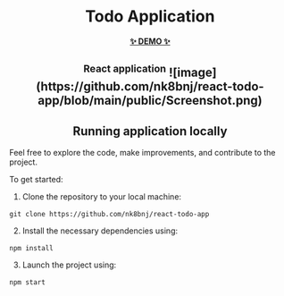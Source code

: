 <h1 align="center">Todo Application</h1>

<p align="center">
  <a href="https://nk8bnj.github.io/react-todo-app/">
    <strong>✨ DEMO ✨</strong>
  </a>
</p>

<h2 align="center">
    <sup>React application</sup>
</h>
![image](https://github.com/nk8bnj/react-todo-app/blob/main/public/Screenshot.png)

<h2 align="center">Running application locally</h2>

Feel free to explore the code, make improvements, and contribute to the project.

To get started:

1. Clone the repository to your local machine:
```
git clone https://github.com/nk8bnj/react-todo-app
```

2. Install the necessary dependencies using:
```
npm install
```
3. Launch the project using:
```
npm start
```
